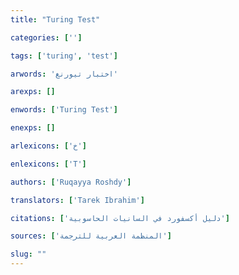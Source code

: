 ```yaml
---
title: "Turing Test"

categories: ['']

tags: ['turing', 'test']

arwords: 'اختبار تيورنغ'

arexps: []

enwords: ['Turing Test']

enexps: []

arlexicons: ['خ']

enlexicons: ['T']

authors: ['Ruqayya Roshdy']

translators: ['Tarek Ibrahim']

citations: ['دليل أكسفورد في السانيات الحاسوبية']

sources: ['المنظمة العربية للترجمة']

slug: ""
---
```

